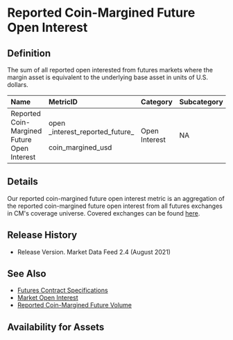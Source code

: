 # Reported Coin-Margined Future Open Interest

## Definition

The sum of all reported open interested from futures markets where the margin asset is equivalent to the underlying base asset in units of U.S. dollars.[  
](https://docs.coinmetrics.io/asset-metrics/volume/volume_reported_future_coin_margined_usd_1d)

<table>
  <thead>
    <tr>
      <th style="text-align:left">Name</th>
      <th style="text-align:left">MetricID</th>
      <th style="text-align:left">Category</th>
      <th style="text-align:left">Subcategory</th>
      <th style="text-align:left">Type</th>
      <th style="text-align:left">Unit</th>
      <th style="text-align:left">Interval</th>
    </tr>
  </thead>
  <tbody>
    <tr>
      <td style="text-align:left">Reported Coin-Margined Future Open Interest</td>
      <td style="text-align:left">
        <p>open _interest_reported_future_</p>
        <p>coin_margined_usd</p>
      </td>
      <td style="text-align:left">Open Interest</td>
      <td style="text-align:left">NA</td>
      <td style="text-align:left">NA</td>
      <td style="text-align:left">USD</td>
      <td style="text-align:left">1h, 1d</td>
    </tr>
  </tbody>
</table>

## Details

Our reported coin-margined future open interest metric is an aggregation of the reported coin-margined future open interest from all futures exchanges in CM's coverage universe.  Covered exchanges can be found [here](../../exchanges/all-exchanges.md).

## Release History

* Release Version. Market Data Feed 2.4 \(August 2021\) 

## See Also

* [Futures Contract Specifications](../../market-data/futures-contract-specifications.md)
* [Market Open Interest](../../market-data/market-open-interest.md)
* [Reported Coin-Margined Future Volume](../volume/volume_reported_future_coin_margined_usd_1d.md)

## Availability for Assets

